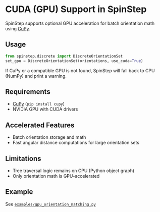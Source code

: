 # CUDA (GPU) Support in SpinStep

SpinStep supports optional GPU acceleration for batch orientation math using [CuPy](https://cupy.dev/).

## Usage

```python
from spinstep.discrete import DiscreteOrientationSet
set_gpu = DiscreteOrientationSet(orientations, use_cuda=True)
```

If CuPy or a compatible GPU is not found, SpinStep will fall back to CPU (NumPy) and print a warning.

## Requirements

- [CuPy](https://cupy.dev/) (`pip install cupy`)
- NVIDIA GPU with CUDA drivers

## Accelerated Features

- Batch orientation storage and math
- Fast angular distance computations for large orientation sets

## Limitations

- Tree traversal logic remains on CPU (Python object graph)
- Only orientation math is GPU-accelerated

## Example

See [`examples/gpu_orientation_matching.py`](../examples/gpu_orientation_matching.py)